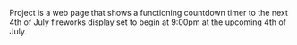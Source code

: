 Project is a web page that shows a functioning countdown timer to the next 4th of July fireworks display
set to begin at 9:00pm at the upcoming 4th of July.
